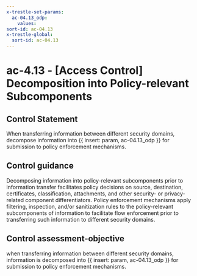 ```yaml
---
x-trestle-set-params:
  ac-04.13_odp:
    values:
sort-id: ac-04.13
x-trestle-global:
  sort-id: ac-04.13
---
```


# ac-4.13 - \[Access Control\] Decomposition into Policy-relevant Subcomponents

## Control Statement

When transferring information between different security domains, decompose information into {{ insert: param, ac-04.13_odp }} for submission to policy enforcement mechanisms.

## Control guidance

Decomposing information into policy-relevant subcomponents prior to information transfer facilitates policy decisions on source, destination, certificates, classification, attachments, and other security- or privacy-related component differentiators. Policy enforcement mechanisms apply filtering, inspection, and/or sanitization rules to the policy-relevant subcomponents of information to facilitate flow enforcement prior to transferring such information to different security domains.

## Control assessment-objective

when transferring information between different security domains, information is decomposed into {{ insert: param, ac-04.13_odp }} for submission to policy enforcement mechanisms.
